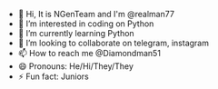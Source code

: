 - 👋 Hi, It is NGenTeam and I'm @realman77
- 👀 I’m interested in coding on Python
- 🌱 I’m currently learning Python
- 💞️ I’m looking to collaborate on telegram, instagram
- 📫 How to reach me @Diamondman51
- 😄 Pronouns: He/Hi/They/They
- ⚡ Fun fact: Juniors

<!---
realman77/realman77 is a ✨ special ✨ repository because its `README.md` (this file) appears on your GitHub profile.
You can click the Preview link to take a look at your changes.
--->
